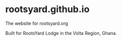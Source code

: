 # rootsyard.github.io
The website for rootsyard.org

Built for RootsYard Lodge in the Volta Region, Ghana.
